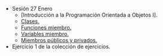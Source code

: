 * Sesión 27 Enero
  * [Introducción a la Programación Orientada a Objetos I].
   * [Clases.](./temario/clases.md)
   * [Funciones miembro.](./temario/clases.md)
   * [Variables miembro.](./temario/clases.md)
   * [Miembros públicos y privados.](./temario/clasesII.md)
 * Ejercicio 1 de la colección de ejercicios.